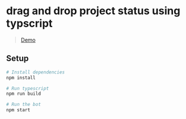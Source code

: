# drag and drop project status using typscript

> [Demo](https://ashoktesting.pythonanywhere.com) 

## Setup

```sh
# Install dependencies
npm install

# Run typescript
npm run build

# Run the bot
npm start
```